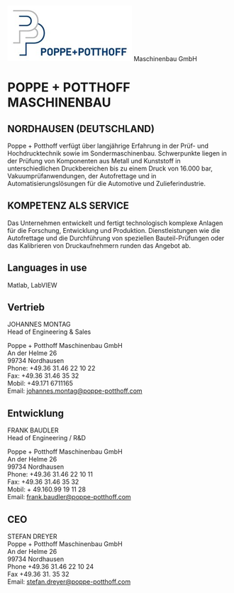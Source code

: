 ![P+P logo](https://github.com/Poppe-Potthoff-Maschinenbau-GmbH/.github/blob/main/Poppe-Logo.jpg?raw=true) Maschinenbau GmbH

# POPPE + POTTHOFF MASCHINENBAU
## NORDHAUSEN (DEUTSCHLAND)
Poppe + Potthoff verfügt über langjährige Erfahrung in der Prüf- und Hochdrucktechnik sowie im Sondermaschinenbau. Schwerpunkte liegen in der Prüfung von Komponenten aus Metall und Kunststoff in unterschiedlichen Druckbereichen bis zu einem Druck von 16.000 bar, Vakuumprüfanwendungen, der Autofrettage und in Automatisierungslösungen für die Automotive und Zulieferindustrie.

## KOMPETENZ ALS SERVICE
Das Unternehmen entwickelt und fertigt technologisch komplexe Anlagen für die Forschung, Entwicklung und Produktion. Dienstleistungen wie die Autofrettage und die Durchführung von speziellen Bauteil-Prüfungen oder das Kalibrieren von Druckaufnehmern runden das Angebot ab.

## Languages in use

Matlab, LabVIEW

## Vertrieb
JOHANNES MONTAG  
Head of Engineering & Sales

Poppe + Potthoff Maschinenbau GmbH  
An der Helme 26  
99734 Nordhausen  
Phone: +49.36 31.46 22 10 22  
Fax: +49.36 31.46 35 32  
Mobil: +49.171 6711165  
Email: johannes.montag@poppe-potthoff.com  

## Entwicklung
FRANK BAUDLER  
Head of Engineering / R&D

Poppe + Potthoff Maschinenbau GmbH  
An der Helme 26  
99734 Nordhausen  
Phone: +49.36 31.46 22 10 11  
Fax: +49.36 31.46 35 32  
Mobil: + 49.160.99 19 11 28  
Email: frank.baudler@poppe-potthoff.com

## CEO
STEFAN DREYER  
Poppe + Potthoff Maschinenbau GmbH  
An der Helme 26  
99734 Nordhausen  
Phone +49.36 31.46 22 10 24  
Fax +49.36 31. 35 32  
Email: stefan.dreyer@poppe-potthoff.com
